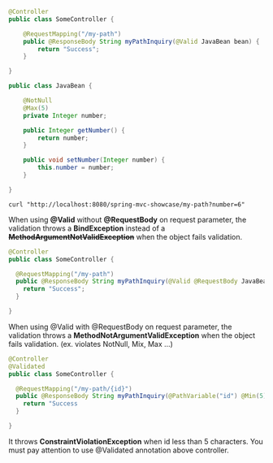```java
@Controller
public class SomeController {

    @RequestMapping("/my-path")
    public @ResponseBody String myPathInquiry(@Valid JavaBean bean) {
        return "Success";
    }

}
```

```java
public class JavaBean {

    @NotNull
    @Max(5)
    private Integer number;

    public Integer getNumber() {
        return number;
    }

    public void setNumber(Integer number) {
        this.number = number;
    }

}
```

```shell
curl "http://localhost:8080/spring-mvc-showcase/my-path?number=6"
```

When using **@Valid** without **@RequestBody** on request parameter, the validation throws a **BindException** instead of a **~~MethodArgumentNotValidException~~** when the object fails validation.

```java
@Controller
public class SomeController {

  @RequestMapping("/my-path")
  public @ResponseBody String myPathInquiry(@Valid @RequestBody JavaBean bean) {
    return "Success";
  }

}
```

When using @Valid with @RequestBody on request parameter, the validation throws a **MethodNotArgumentValidException** when the object fails validation. (ex. violates NotNull, Mix, Max ...)

```java
@Controller
@Validated
public class SomeController {

  @RequestMapping("/my-path/{id}")
  public @ResponseBody String myPathInquiry(@PathVariable("id") @Min(5) int id) {
    return "Success
  }

}
```

It throws **ConstraintViolationException** when id less than 5 characters. You must pay attention to use @Validated annotation above controller.
